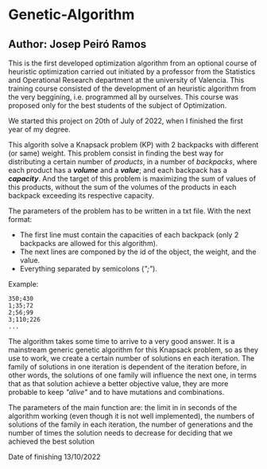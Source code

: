 # Genetic-Algorithm

## Author: Josep Peiró Ramos

This is the first developed optimization algorithm from an optional course of heuristic optimization carried out initiated by a professor from the Statistics and Operational Research department at the university of Valencia. This training course consisted of the development of an heuristic algorithm from the very beggining, i.e. programmed all by ourselves. This course was proposed only for the best students of the subject of Optimization.

We started this project on 20th of July of 2022, when I finished the first year of my degree.

This algorith solve a Knapsack problem (KP) with 2 backpacks with different (or same) weight. This problem consist in finding the best way for distributing a certain number of _products_, in a number of _backpacks_, where each product has a **_volume_** and a **_value_**; and each backpack has a **_capacity_**. And the target of this problem is maximizing the sum of values of this products, without the sum of the volumes of the products in each backpack exceeding its respective capacity.

The parameters of the problem has to be written in a txt file. With the next format:
- The first line must contain the capacities of each backpack (only 2 backpacks are allowed for this algorithm).
- The next lines are componed by the id of the object, the weight, and the value.
- Everything separated by semicolons (_";"_).

Example:

    350;430    
    1;35;72
    2;56;99
    3;110;226
    ...

The algorithm takes some time to arrive to a very good answer. It is a mainstream generic genetic algorithm for this Knapsack problem, so as they use to work, we create a certain number of solutions en each iteration. The family of solutions in one iteration is dependent of the iteration before, in other words, the solutions of one family will influence the next one, in terms that as that solution achieve a better objective value, they are more probable to keep _"alive"_ and to have mutations and combinations.
 
The parameters of the main function are: the limit in in seconds of the algorithm working (even though it is not well implemented), the numbers of solutions of the family in each iteration, the number of generations and the number of times the solution needs to decrease for deciding that we achieved the best solution 

Date of finishing 13/10/2022
